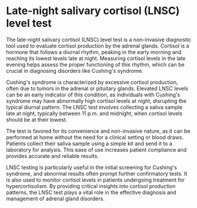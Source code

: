<!--
source: GPT-4o
abbr: LNSC
tags: cortisol tests
-->

# Late-night salivary cortisol (LNSC) level test

The late-night salivary cortisol (LNSC) level test is a non-invasive diagnostic tool used to evaluate cortisol production by the adrenal glands. Cortisol is a hormone that follows a diurnal rhythm, peaking in the early morning and reaching its lowest levels late at night. Measuring cortisol levels in the late evening helps assess the proper functioning of this rhythm, which can be crucial in diagnosing disorders like Cushing's syndrome.

Cushing's syndrome is characterized by excessive cortisol production, often due to tumors in the adrenal or pituitary glands. Elevated LNSC levels can be an early indicator of this condition, as individuals with Cushing's syndrome may have abnormally high cortisol levels at night, disrupting the typical diurnal pattern. The LNSC test involves collecting a saliva sample late at night, typically between 11 p.m. and midnight, when cortisol levels should be at their lowest.

The test is favored for its convenience and non-invasive nature, as it can be performed at home without the need for a clinical setting or blood draws. Patients collect their saliva sample using a simple kit and send it to a laboratory for analysis. This ease of use increases patient compliance and provides accurate and reliable results.

LNSC testing is particularly useful in the initial screening for Cushing's syndrome, and abnormal results often prompt further confirmatory tests. It is also used to monitor cortisol levels in patients undergoing treatment for hypercortisolism. By providing critical insights into cortisol production patterns, the LNSC test plays a vital role in the effective diagnosis and management of adrenal gland disorders.

